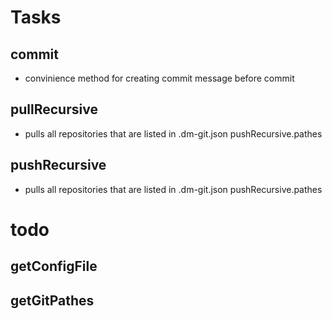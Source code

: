 Tasks
========================================

## commit
- convinience method for creating commit message before commit

## pullRecursive
- pulls all repositories that are listed in .dm-git.json pushRecursive.pathes

## pushRecursive
- pulls all repositories that are listed in .dm-git.json pushRecursive.pathes

todo
====================

## getConfigFile

## getGitPathes

## 
